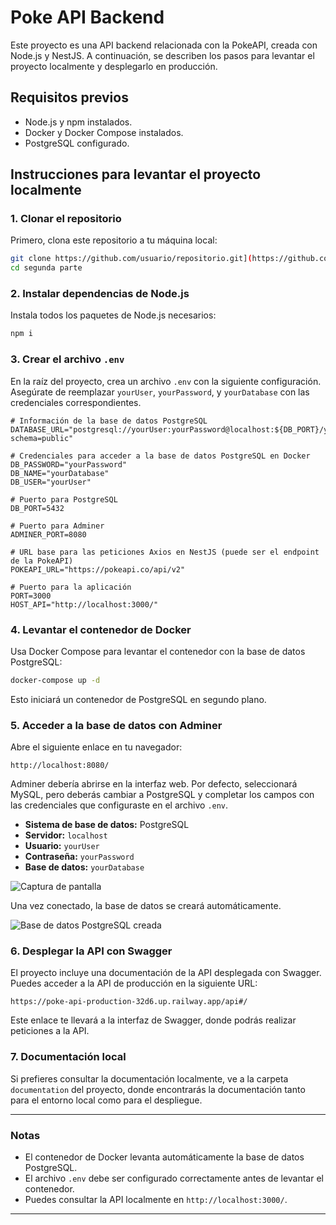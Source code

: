 # Poke API Backend

Este proyecto es una API backend relacionada con la PokeAPI, creada con Node.js y NestJS. A continuación, se describen los pasos para levantar el proyecto localmente y desplegarlo en producción.

## Requisitos previos

- Node.js y npm instalados.
- Docker y Docker Compose instalados.
- PostgreSQL configurado.

## Instrucciones para levantar el proyecto localmente

### 1. Clonar el repositorio

Primero, clona este repositorio a tu máquina local:

```bash
git clone https://github.com/usuario/repositorio.git](https://github.com/DaR3k6/prueba-tecnica.git
cd segunda parte
```

### 2. Instalar dependencias de Node.js

Instala todos los paquetes de Node.js necesarios:

```bash
npm i
```

### 3. Crear el archivo `.env`

En la raíz del proyecto, crea un archivo `.env` con la siguiente configuración. Asegúrate de reemplazar `yourUser`, `yourPassword`, y `yourDatabase` con las credenciales correspondientes.

```env
# Información de la base de datos PostgreSQL
DATABASE_URL="postgresql://yourUser:yourPassword@localhost:${DB_PORT}/yourDatabase?schema=public"

# Credenciales para acceder a la base de datos PostgreSQL en Docker
DB_PASSWORD="yourPassword"
DB_NAME="yourDatabase"
DB_USER="yourUser"

# Puerto para PostgreSQL
DB_PORT=5432

# Puerto para Adminer
ADMINER_PORT=8080

# URL base para las peticiones Axios en NestJS (puede ser el endpoint de la PokeAPI)
POKEAPI_URL="https://pokeapi.co/api/v2"

# Puerto para la aplicación
PORT=3000
HOST_API="http://localhost:3000/"
```

### 4. Levantar el contenedor de Docker

Usa Docker Compose para levantar el contenedor con la base de datos PostgreSQL:

```bash
docker-compose up -d
```

Esto iniciará un contenedor de PostgreSQL en segundo plano.

### 5. Acceder a la base de datos con Adminer

Abre el siguiente enlace en tu navegador:

```
http://localhost:8080/
```

Adminer debería abrirse en la interfaz web. Por defecto, seleccionará MySQL, pero deberás cambiar a PostgreSQL y completar los campos con las credenciales que configuraste en el archivo `.env`.

- **Sistema de base de datos:** PostgreSQL
- **Servidor:** `localhost`
- **Usuario:** `yourUser`
- **Contraseña:** `yourPassword`
- **Base de datos:** `yourDatabase`

![Captura de pantalla](https://github.com/user-attachments/assets/85d1d97c-22bf-4006-b26e-298b604cb942)

Una vez conectado, la base de datos se creará automáticamente.

![Base de datos PostgreSQL creada](https://github.com/user-attachments/assets/787c8b38-a6e7-4848-977e-b79f9fdcbb14)

### 6. Desplegar la API con Swagger

El proyecto incluye una documentación de la API desplegada con Swagger. Puedes acceder a la API de producción en la siguiente URL:

```
https://poke-api-production-32d6.up.railway.app/api#/
```

Este enlace te llevará a la interfaz de Swagger, donde podrás realizar peticiones a la API.

### 7. Documentación local

Si prefieres consultar la documentación localmente, ve a la carpeta `documentation` del proyecto, donde encontrarás la documentación tanto para el entorno local como para el despliegue.

---

### Notas

- El contenedor de Docker levanta automáticamente la base de datos PostgreSQL.
- El archivo `.env` debe ser configurado correctamente antes de levantar el contenedor.
- Puedes consultar la API localmente en `http://localhost:3000/`.

---
